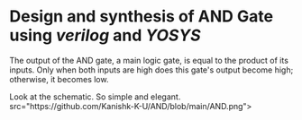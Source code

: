 # Design and synthesis of AND Gate using _verilog_ and _YOSYS_
<p>
The output of the AND gate, a main logic gate, is equal to the product of its inputs. Only when both inputs are high does this gate's output become high; otherwise, it becomes low. 
</p>
Look at the schematic. So simple and elegant.
src="https://github.com/Kanishk-K-U/AND/blob/main/AND.png">
